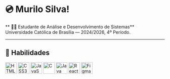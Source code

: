 # 💿 Murilo Silva!

** 👨‍💻 Estudante de Análise e Desenvolvimento de Sistemas**  
Universidade Católica de Brasília — 2024/2026, 4º Período.

---

## 📄 Habilidades

<p align="left">
  <img src="https://cdn.jsdelivr.net/gh/devicons/devicon/icons/html5/html5-original.svg" height="36" alt="HTML5" title="HTML5"/>
  <img src="https://cdn.jsdelivr.net/gh/devicons/devicon/icons/css3/css3-original.svg" height="36" alt="CSS3" title="CSS3"/>
  <img src="https://cdn.jsdelivr.net/gh/devicons/devicon/icons/javascript/javascript-original.svg" height="36" alt="JavaScript" title="JavaScript"/>
  <img src="https://cdn.jsdelivr.net/gh/devicons/devicon/icons/c/c-original.svg" height="36" alt="C" title="C"/>
  <img src="https://cdn.jsdelivr.net/gh/devicons/devicon/icons/java/java-original.svg" height="36" alt="Java" title="Java"/>
  <img src="https://cdn.jsdelivr.net/gh/devicons/devicon/icons/react/react-original.svg" height="36" alt="React" title="React"/>
  <img src="https://cdn.jsdelivr.net/gh/devicons/devicon/icons/figma/figma-original.svg" height="36" alt="Figma" title="Figma"/>
</p>
